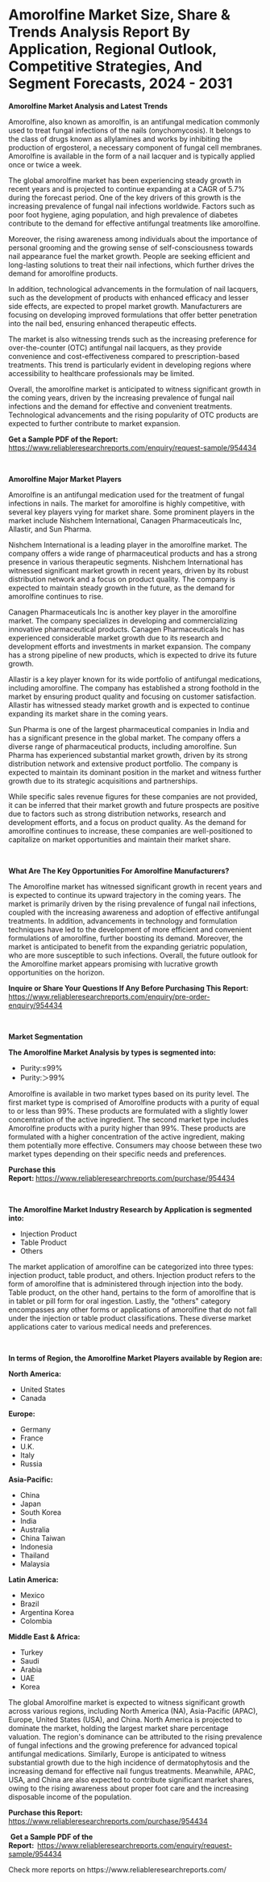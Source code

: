 <p><h1>Amorolfine Market Size, Share & Trends Analysis Report By Application, Regional Outlook, Competitive Strategies, And Segment Forecasts, 2024 - 2031</h1></p><p><strong>Amorolfine Market Analysis and Latest Trends</strong></p>
<p><p>Amorolfine, also known as amorolfin, is an antifungal medication commonly used to treat fungal infections of the nails (onychomycosis). It belongs to the class of drugs known as allylamines and works by inhibiting the production of ergosterol, a necessary component of fungal cell membranes. Amorolfine is available in the form of a nail lacquer and is typically applied once or twice a week.</p><p>The global amorolfine market has been experiencing steady growth in recent years and is projected to continue expanding at a CAGR of 5.7% during the forecast period. One of the key drivers of this growth is the increasing prevalence of fungal nail infections worldwide. Factors such as poor foot hygiene, aging population, and high prevalence of diabetes contribute to the demand for effective antifungal treatments like amorolfine.</p><p>Moreover, the rising awareness among individuals about the importance of personal grooming and the growing sense of self-consciousness towards nail appearance fuel the market growth. People are seeking efficient and long-lasting solutions to treat their nail infections, which further drives the demand for amorolfine products.</p><p>In addition, technological advancements in the formulation of nail lacquers, such as the development of products with enhanced efficacy and lesser side effects, are expected to propel market growth. Manufacturers are focusing on developing improved formulations that offer better penetration into the nail bed, ensuring enhanced therapeutic effects.</p><p>The market is also witnessing trends such as the increasing preference for over-the-counter (OTC) antifungal nail lacquers, as they provide convenience and cost-effectiveness compared to prescription-based treatments. This trend is particularly evident in developing regions where accessibility to healthcare professionals may be limited.</p><p>Overall, the amorolfine market is anticipated to witness significant growth in the coming years, driven by the increasing prevalence of fungal nail infections and the demand for effective and convenient treatments. Technological advancements and the rising popularity of OTC products are expected to further contribute to market expansion.</p></p>
<p><strong>Get a Sample PDF of the Report:&nbsp;</strong> <a href="https://www.reliableresearchreports.com/enquiry/request-sample/954434">https://www.reliableresearchreports.com/enquiry/request-sample/954434</a></p>
<p>&nbsp;</p>
<p><strong>Amorolfine Major Market Players</strong></p>
<p><p>Amorolfine is an antifungal medication used for the treatment of fungal infections in nails. The market for amorolfine is highly competitive, with several key players vying for market share. Some prominent players in the market include Nishchem International, Canagen Pharmaceuticals Inc, Allastir, and Sun Pharma.</p><p>Nishchem International is a leading player in the amorolfine market. The company offers a wide range of pharmaceutical products and has a strong presence in various therapeutic segments. Nishchem International has witnessed significant market growth in recent years, driven by its robust distribution network and a focus on product quality. The company is expected to maintain steady growth in the future, as the demand for amorolfine continues to rise.</p><p>Canagen Pharmaceuticals Inc is another key player in the amorolfine market. The company specializes in developing and commercializing innovative pharmaceutical products. Canagen Pharmaceuticals Inc has experienced considerable market growth due to its research and development efforts and investments in market expansion. The company has a strong pipeline of new products, which is expected to drive its future growth.</p><p>Allastir is a key player known for its wide portfolio of antifungal medications, including amorolfine. The company has established a strong foothold in the market by ensuring product quality and focusing on customer satisfaction. Allastir has witnessed steady market growth and is expected to continue expanding its market share in the coming years.</p><p>Sun Pharma is one of the largest pharmaceutical companies in India and has a significant presence in the global market. The company offers a diverse range of pharmaceutical products, including amorolfine. Sun Pharma has experienced substantial market growth, driven by its strong distribution network and extensive product portfolio. The company is expected to maintain its dominant position in the market and witness further growth due to its strategic acquisitions and partnerships.</p><p>While specific sales revenue figures for these companies are not provided, it can be inferred that their market growth and future prospects are positive due to factors such as strong distribution networks, research and development efforts, and a focus on product quality. As the demand for amorolfine continues to increase, these companies are well-positioned to capitalize on market opportunities and maintain their market share.</p></p>
<p>&nbsp;</p>
<p><strong>What Are The Key Opportunities For Amorolfine Manufacturers?</strong></p>
<p><p>The Amorolfine market has witnessed significant growth in recent years and is expected to continue its upward trajectory in the coming years. The market is primarily driven by the rising prevalence of fungal nail infections, coupled with the increasing awareness and adoption of effective antifungal treatments. In addition, advancements in technology and formulation techniques have led to the development of more efficient and convenient formulations of amorolfine, further boosting its demand. Moreover, the market is anticipated to benefit from the expanding geriatric population, who are more susceptible to such infections. Overall, the future outlook for the Amorolfine market appears promising with lucrative growth opportunities on the horizon.</p></p>
<p><strong>Inquire or Share Your Questions If Any Before Purchasing This Report:</strong> <a href="https://www.reliableresearchreports.com/enquiry/pre-order-enquiry/954434">https://www.reliableresearchreports.com/enquiry/pre-order-enquiry/954434</a></p>
<p>&nbsp;</p>
<p><strong>Market Segmentation</strong></p>
<p><strong>The Amorolfine Market Analysis by types is segmented into:</strong></p>
<p><ul><li>Purity:≤99%</li><li>Purity:＞99%</li></ul></p>
<p><p>Amorolfine is available in two market types based on its purity level. The first market type is comprised of Amorolfine products with a purity of equal to or less than 99%. These products are formulated with a slightly lower concentration of the active ingredient. The second market type includes Amorolfine products with a purity higher than 99%. These products are formulated with a higher concentration of the active ingredient, making them potentially more effective. Consumers may choose between these two market types depending on their specific needs and preferences.</p></p>
<p><strong>Purchase this Report:&nbsp;</strong><a href="https://www.reliableresearchreports.com/purchase/954434">https://www.reliableresearchreports.com/purchase/954434</a></p>
<p>&nbsp;</p>
<p><strong>The Amorolfine Market Industry Research by Application is segmented into:</strong></p>
<p><ul><li>Injection Product</li><li>Table Product</li><li>Others</li></ul></p>
<p><p>The market application of amorolfine can be categorized into three types: injection product, table product, and others. Injection product refers to the form of amorolfine that is administered through injection into the body. Table product, on the other hand, pertains to the form of amorolfine that is in tablet or pill form for oral ingestion. Lastly, the "others" category encompasses any other forms or applications of amorolfine that do not fall under the injection or table product classifications. These diverse market applications cater to various medical needs and preferences.</p></p>
<p>&nbsp;</p>
<p><strong>In terms of Region, the Amorolfine Market Players available by Region are:</strong></p>
<p>
    <p> <strong> North America: </strong>
        <ul>
            <li>United States</li>
            <li>Canada</li>
        </ul>
        </p> 
    <p> <strong> Europe: </strong>
        <ul>
            <li>Germany</li>
            <li>France</li>
            <li>U.K.</li>
            <li>Italy</li>
            <li>Russia</li>
        </ul>
        </p> 
    <p> <strong> Asia-Pacific: </strong>
        <ul>
            <li>China</li>
            <li>Japan</li>
            <li>South Korea</li>
            <li>India</li>
            <li>Australia</li>
            <li>China Taiwan</li>
            <li>Indonesia</li>
            <li>Thailand</li>
            <li>Malaysia</li>
        </ul>
        </p> 
    <p> <strong> Latin America: </strong>
        <ul>
            <li>Mexico</li>
            <li>Brazil</li>
            <li>Argentina Korea</li>
            <li>Colombia</li>
        </ul>
        </p> 
    <p> <strong> Middle East & Africa: </strong>
        <ul>
            <li>Turkey</li>
            <li>Saudi</li>
            <li>Arabia</li>
            <li>UAE</li>
            <li>Korea</li>
        </ul>
    </p>
    </p>
<p><p>The global Amorolfine market is expected to witness significant growth across various regions, including North America (NA), Asia-Pacific (APAC), Europe, United States (USA), and China. North America is projected to dominate the market, holding the largest market share percentage valuation. The region's dominance can be attributed to the rising prevalence of fungal infections and the growing preference for advanced topical antifungal medications. Similarly, Europe is anticipated to witness substantial growth due to the high incidence of dermatophytosis and the increasing demand for effective nail fungus treatments. Meanwhile, APAC, USA, and China are also expected to contribute significant market shares, owing to the rising awareness about proper foot care and the increasing disposable income of the population.</p></p>
<p><strong>Purchase this Report: </strong><a href="https://www.reliableresearchreports.com/purchase/954434">https://www.reliableresearchreports.com/purchase/954434</a></p>
<p>&nbsp;<strong>Get a Sample PDF of the Report:&nbsp;&nbsp;</strong><a href="https://www.reliableresearchreports.com/enquiry/request-sample/954434">https://www.reliableresearchreports.com/enquiry/request-sample/954434</a></p>
<p><strong></strong></p>
<p>Check more reports on https://www.reliableresearchreports.com/</p>